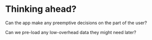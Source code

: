 # Thinking ahead?

Can the app make any preemptive decisions on the part of the user?

Can we pre-load any low-overhead data they might need later?
